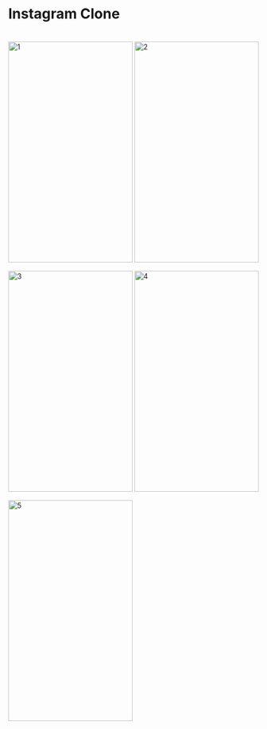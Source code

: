 # Instagram Clone <h1>

 <img src="https://user-images.githubusercontent.com/53323174/120401726-6ad43400-c2f5-11eb-859e-7629edc61de7.png" alt="1" width="250" height="444"/>  <img src="https://user-images.githubusercontent.com/53323174/120401729-6b6cca80-c2f5-11eb-924d-c12a85130116.png" alt="2" width="250" height="444"/>

 <img src="https://user-images.githubusercontent.com/53323174/120401733-6c9df780-c2f5-11eb-9310-40dec7ba76b3.png" alt="3" width="250" height="444"/>  <img src="https://user-images.githubusercontent.com/53323174/120401734-6d368e00-c2f5-11eb-8650-9688f2a433d3.png" alt="4" width="250" height="444"/>  

 <img src="https://user-images.githubusercontent.com/53323174/120401735-6dcf2480-c2f5-11eb-8b5a-066433020213.png" alt="5" width="250" height="444"/>


